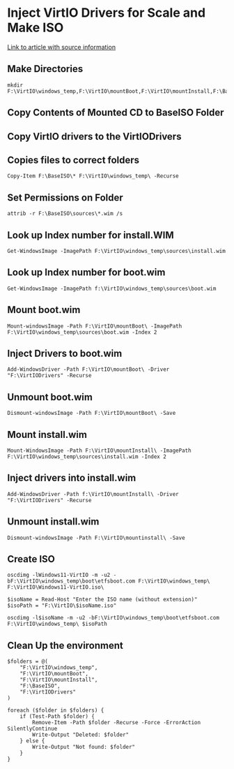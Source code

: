 # Inject VirtIO Drivers for Scale and Make ISO

[Link to article with source information](https://portal.nutanix.com/page/documents/kbs/details?targetId=kA00e000000bt28CAA)


## Make Directories
```
mkdir F:\VirtIO\windows_temp,F:\VirtIO\mountBoot,F:\VirtIO\mountInstall,F:\BaseISO,F:\VirtIODrivers
```
## Copy Contents of Mounted CD to BaseISO Folder

## Copy VirtIO drivers to the VirtIODrivers

## Copies files to correct folders
```
Copy-Item F:\BaseISO\* F:\VirtIO\windows_temp\ -Recurse
```
## Set Permissions on Folder
```
attrib -r F:\BaseISO\sources\*.wim /s
```

## Look up Index number for install.WIM
```
Get-WindowsImage -ImagePath F:\VirtIO\windows_temp\sources\install.wim
```

## Look up Index number for boot.wim
```
Get-WindowsImage -ImagePath f:\VirtIO\windows_temp\sources\boot.wim
```
## Mount boot.wim
```
Mount-windowsImage -Path F:\VirtIO\mountBoot\ -ImagePath F:\VirtIO\windows_temp\sources\boot.wim -Index 2
```
## Inject Drivers to boot.wim
```
Add-WindowsDriver -Path F:\VirtIO\mountBoot\ -Driver "F:\VirtIODrivers" -Recurse
```
## Unmount boot.wim
```
Dismount-windowsImage -Path F:\VirtIO\mountBoot\ -Save
```
## Mount install.wim 
```
Mount-WindowsImage -Path F:\VirtIO\mountInstall\ -ImagePath F:\VirtIO\windows_temp\sources\install.wim -Index 2
```
## Inject drivers into install.wim
```
Add-WindowsDriver -Path f:\VirtIO\mountInstall\ -Driver "F:\VirtIODrivers" -Recurse
```
## Unmount install.wim
```
Dismount-windowsImage -Path F:\VirtIO\mountinstall\ -Save
```
## Create ISO
```
oscdimg -lWindows11-VirtIO -m -u2 -bF:\VirtIO\windows_temp\boot\etfsboot.com F:\VirtIO\windows_temp\ F:\VirtIO\Windows11-VirtIO.iso\
```
```
$isoName = Read-Host "Enter the ISO name (without extension)"
$isoPath = "F:\VirtIO\$isoName.iso"

oscdimg -l$isoName -m -u2 -bF:\VirtIO\windows_temp\boot\etfsboot.com F:\VirtIO\windows_temp\ $isoPath
```


## Clean Up the environment
```
$folders = @(
    "F:\VirtIO\windows_temp",
    "F:\VirtIO\mountBoot",
    "F:\VirtIO\mountInstall",
    "F:\BaseISO",
    "F:\VirtIODrivers"
)

foreach ($folder in $folders) {
    if (Test-Path $folder) {
        Remove-Item -Path $folder -Recurse -Force -ErrorAction SilentlyContinue
        Write-Output "Deleted: $folder"
    } else {
        Write-Output "Not found: $folder"
    }
}
```